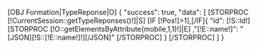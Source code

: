 [OBJ Formation|TypeReponse|O]
{
    "success": true,
    "data": [
        [STORPROC [!CurrentSession::getTypeReponses()!]|S]
            [IF [!Pos!]>1],[/IF]{
                "id": [!S::Id!]
                [STORPROC [!O::getElementsByAttribute(mobile,1,1)!]|E]
                ,"[!E::name!]": "[JSON][!S::[!E::name!]!][/JSON]"
                [/STORPROC]
            }
        [/STORPROC]
    ]
}
